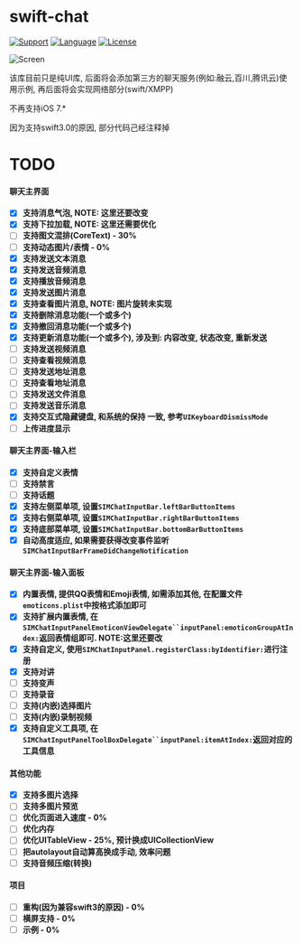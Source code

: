 # swift-chat

[![Support](https://img.shields.io/badge/support-iOS%208%2B%20-blue.svg?style=flat)](https://www.apple.com/nl/ios/)
[![Language](http://img.shields.io/badge/language-swift-brightgreen.svg?style=flat
		)](https://developer.apple.com/swift)
[![License](http://img.shields.io/badge/license-MIT-lightgrey.svg?style=flat
		)](http://mit-license.org)

![Screen](https://github.com/sagesse-cn/swift-chat/blob/develop/Documents/Snapshoot.gif)

该库目前只是纯UI库, 后面将会添加第三方的聊天服务(例如:融云,百川,腾讯云)使用示例, 再后面将会实现网络部分(swift/XMPP)

不再支持iOS 7.*

因为支持swift3.0的原因, 部分代码己经注释掉

# TODO
#### 聊天主界面
* [X] **支持消息气泡, NOTE: 这里还要改变**
* [X] **支持下拉加载, NOTE: 这里还需要优化**
* [ ] **支持图文混排(CoreText) - 30%**
* [ ] **支持动态图片/表情 - 0%**
* [X] **支持发送文本消息**
* [X] **支持发送音频消息**
* [X] **支持播放音频消息**
* [X] **支持发送图片消息**
* [X] **支持查看图片消息, NOTE: 图片旋转未实现**
* [X] **支持删除消息功能(一个或多个)**
* [X] **支持撤回消息功能(一个或多个)**
* [X] **支持更新消息功能(一个或多个), 涉及到: 内容改变, 状态改变, 重新发送**
* [ ] **支持发送视频消息**
* [ ] **支持查看视频消息**
* [ ] **支持发送地址消息**
* [ ] **支持查看地址消息**
* [ ] **支持发送文件消息**
* [ ] **支持发送音乐消息**
* [X] **支持交互式隐藏键盘, 和系统的保持 一致, 参考`UIKeyboardDismissMode`**
* [ ] **上传进度显示**

#### 聊天主界面-输入栏
* [X] **支持自定义表情**
* [ ] **支持禁言**
* [ ] **支持话题**
* [X] **支持左侧菜单项, 设置`SIMChatInputBar.leftBarButtonItems`**
* [X] **支持右侧菜单项, 设置`SIMChatInputBar.rightBarButtonItems`**
* [X] **支持底部菜单项, 设置`SIMChatInputBar.bottomBarButtonItems`**
* [X] **自动高度适应, 如果需要获得改变事件监听`SIMChatInputBarFrameDidChangeNotification`**

#### 聊天主界面-输入面板
* [X] **内置表情, 提供QQ表情和Emoji表情, 如需添加其他, 在配置文件`emoticons.plist`中按格式添加即可**
* [X] **支持扩展内置表情, 在`SIMChatInputPanelEmoticonViewDelegate``inputPanel:emoticonGroupAtIndex:`返回表情组即可. NOTE:这里还要改**
* [X] **支持自定义, 使用`SIMChatInputPanel.registerClass:byIdentifier:`进行注册**
* [X] **支持对讲**
* [ ] **支持变声**
* [ ] **支持录音**
* [ ] **支持(内嵌)选择图片**
* [ ] **支持(内嵌)录制视频**
* [X] **支持自定义工具项, 在`SIMChatInputPanelToolBoxDelegate``inputPanel:itemAtIndex:`返回对应的工具信息**

#### 其他功能
* [X] **支持多图片选择**
* [ ] **支持多图片预览**
* [ ] **优化页面进入速度 - 0%**
* [ ] **优化内存**
* [ ] **优化UITableView - 25%, 预计换成UICollectionView**
* [ ] **把autolayout自动算高换成手动, 效率问题**
* [ ] **支持音频压缩(转换)**

#### 项目
* [ ] **重构(因为兼容swift3的原因) - 0%**
* [ ] **横屏支持 - 0%**
* [ ] **示例 - 0%**
